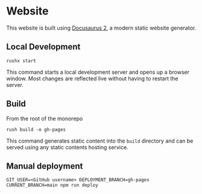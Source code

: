 # Website

This website is built using [Docusaurus 2](https://docusaurus.io/), a modern static website generator.

## Local Development

```console
rushx start
```

This command starts a local development server and opens up a browser window. Most changes are reflected live without having to restart the server.

## Build

From the root of the monorepo

```console
rush build -o gh-pages
```

This command generates static content into the `build` directory and can be served using any static contents hosting service.

## Manual deployment

```console
GIT_USER=<GitHub username> DEPLOYMENT_BRANCH=gh-pages CURRENT_BRANCH=main npm run deploy
```
